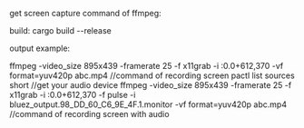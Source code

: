 get screen capture command of ffmpeg:

build: cargo build --release

output example:

ffmpeg -video_size 895x439 -framerate 25 -f x11grab -i :0.0+612,370 -vf format=yuv420p abc.mp4    //command of recording screen 
pactl list sources short //get your audio device 
ffmpeg -video_size 895x439 -framerate 25 -f x11grab -i :0.0+612,370 -f pulse -i bluez_output.98_DD_60_C6_9E_4F.1.monitor -vf format=yuv420p abc.mp4   //command of recording screen with audio
